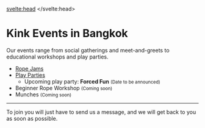 <script lang="ts">
  import Contact from '$lib/Contact.svelte';
</script>

<svelte:head>
	<title>Kinky Events in Bangkok</title>
	<meta name="description" content="Munch, Rope jam, Play parties, we have it all!" />
</svelte:head>

# Kink Events in Bangkok

Our events range from social gatherings and meet-and-greets to educational workshops and play parties.

- [Rope Jams](/rope-jams)
- [Play Parties](/parties)
  - Upcoming play party: **Forced Fun** <small>(Date to be announced)</small>
- Beginner Rope Workshop <small>(Coming soon)</small>
- Munches <small>(Coming soon)</small>

---

To join you will just have to send us a message, and we will get back to you as soon as possible.

<Contact />